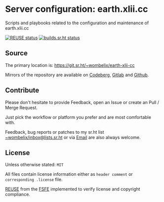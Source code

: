 <!--
SPDX-FileCopyrightText: 2024 Dominik Wombacher <dominik@wombacher.cc>

SPDX-License-Identifier: MIT
-->

# Server configuration: earth.xlii.cc

Scripts and playbooks related to the configuration and maintenance of earth.xlii.cc

[![REUSE status](https://api.reuse.software/badge/git.sr.ht/~wombelix/earth-xlii-cc)](https://api.reuse.software/info/git.sr.ht/~wombelix/earth-xlii-cc) 
[![builds.sr.ht status](https://builds.sr.ht/~wombelix/earth-xlii-cc.svg)](https://builds.sr.ht/~wombelix/earth-xlii-cc?)

## Source

The primary location is: https://git.sr.ht/~wombelix/earth-xlii-cc

Mirrors of the repository are available on 
[Codeberg](https://codeberg.org/wombelix/earth-xlii-cc), 
[Gitlab](https://gitlab.com/wombelix/earth-xlii-cc) and 
[Github](https://github.com/wombelix/earth-xlii-cc).

## Contribute

Please don't hesitate to provide Feedback, open an Issue or create an Pull / Merge Request.

Just pick the workflow or platform you prefer and are most comfortable with.

Feedback, bug reports or patches to my sr.ht list [~wombelix/inbox@lists.sr.ht](https://lists.sr.ht/~wombelix/inbox) 
or via [Email](https://dominik.wombacher.cc/pages/contact.html) are also always welcome.

## License

Unless otherwise stated: `MIT`

All files contain license information either as `header comment` or `corresponding .license` file.

[REUSE](https://reuse.software) from the [FSFE](https://fsfe.org/) implemented to verify license and copyright compliance.
